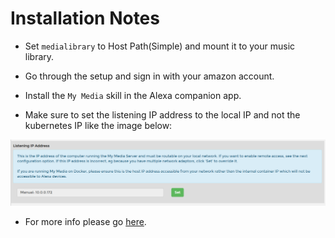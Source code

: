 # Installation Notes

- Set `medialibrary` to Host Path(Simple) and mount it to your music library.

- Go through the setup and sign in with your amazon account.

- Install the `My Media` skill in the Alexa companion app.

- Make sure to set the listening IP address to the local IP and not the kubernetes IP like the image below:

![listeningIpAddress](imgs/listeningIpAddress.png)

- For more info please go [here](https://www.mymediaalexa.com/).
